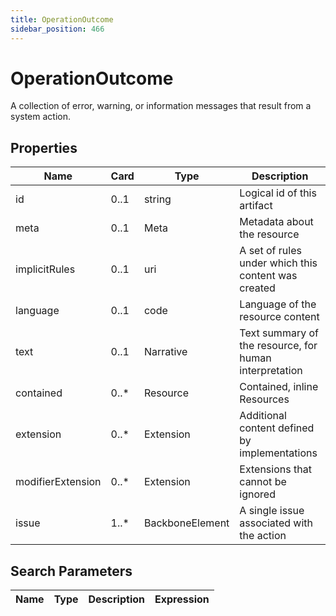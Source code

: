 ```yaml
---
title: OperationOutcome
sidebar_position: 466
---
```


# OperationOutcome

A collection of error, warning, or information messages that result from a system action.

## Properties

| Name | Card | Type | Description |
| --- | --- | --- | --- |
| id | 0..1 | string | Logical id of this artifact
| meta | 0..1 | Meta | Metadata about the resource
| implicitRules | 0..1 | uri | A set of rules under which this content was created
| language | 0..1 | code | Language of the resource content
| text | 0..1 | Narrative | Text summary of the resource, for human interpretation
| contained | 0..* | Resource | Contained, inline Resources
| extension | 0..* | Extension | Additional content defined by implementations
| modifierExtension | 0..* | Extension | Extensions that cannot be ignored
| issue | 1..* | BackboneElement | A single issue associated with the action

## Search Parameters

| Name | Type | Description | Expression
| --- | --- | --- | --- |

